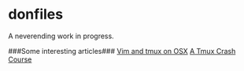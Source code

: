 donfiles
========

A neverending work in progress.

###Some interesting articles###
[Vim and tmux on OSX](http://rhnh.net/2011/08/20/vim-and-tmux-on-osx)
[A Tmux Crash Course](http://robots.thoughtbot.com/post/2641409235/a-tmux-crash-course)

